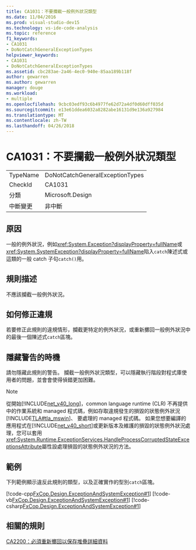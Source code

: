 ```yaml
---
title: CA1031：不要攔截一般例外狀況類型
ms.date: 11/04/2016
ms.prod: visual-studio-dev15
ms.technology: vs-ide-code-analysis
ms.topic: reference
f1_keywords:
- CA1031
- DoNotCatchGeneralExceptionTypes
helpviewer_keywords:
- CA1031
- DoNotCatchGeneralExceptionTypes
ms.assetid: cbc283ae-2a46-4ec0-940e-85aa189b118f
author: gewarren
ms.author: gewarren
manager: douge
ms.workload:
- multiple
ms.openlocfilehash: 9cbc03edf93c6b4977fe62d72a4df0d60dff035d
ms.sourcegitcommit: e13e61ddea6032a8282abe16131d9e136a927984
ms.translationtype: MT
ms.contentlocale: zh-TW
ms.lasthandoff: 04/26/2018
---
```

# <a name="ca1031-do-not-catch-general-exception-types"></a>CA1031：不要攔截一般例外狀況類型
|||
|-|-|
|TypeName|DoNotCatchGeneralExceptionTypes|
|CheckId|CA1031|
|分類|Microsoft.Design|
|中斷變更|非中斷|

## <a name="cause"></a>原因
 一般的例外狀況，例如<xref:System.Exception?displayProperty=fullName>或<xref:System.SystemException?displayProperty=fullName>陷入`catch`陳述式或這類的一般 catch 子句`catch()`用。

## <a name="rule-description"></a>規則描述
 不應該攔截一般例外狀況。

## <a name="how-to-fix-violations"></a>如何修正違規
 若要修正此規則的違規情形，攔截更特定的例外狀況，或重新擲回一般例外狀況中的最後一個陳述式`catch`區塊。

## <a name="when-to-suppress-warnings"></a>隱藏警告的時機
 請勿隱藏此規則的警告。 攔截一般例外狀況類型，可以隱藏執行階段對程式庫使用者的問題，並會會使得偵錯更加困難。

> [!NOTE]
>  從開始[!INCLUDE[net_v40_long](../code-quality/includes/net_v40_long_md.md)]，common language runtime (CLR) 不再提供中的作業系統和 managed 程式碼，例如存取違規發生的損毀的狀態例外狀況[!INCLUDE[TLA#tla_mswin](../code-quality/includes/tlasharptla_mswin_md.md)]、 要處理的 managed 程式碼。 如果您想要編譯的應用程式在[!INCLUDE[net_v40_short](../code-quality/includes/net_v40_short_md.md)]或更新版本及維護的損毀的狀態例外狀況處理，您可以套用<xref:System.Runtime.ExceptionServices.HandleProcessCorruptedStateExceptionsAttribute>屬性設處理損毀的狀態例外狀況的方法。

## <a name="example"></a>範例
 下列範例顯示違反此規則的類型，以及正確實作的型別`catch`區塊。

 [!code-cpp[FxCop.Design.ExceptionAndSystemException#1](../code-quality/codesnippet/CPP/ca1031-do-not-catch-general-exception-types_1.cpp)]
 [!code-vb[FxCop.Design.ExceptionAndSystemException#1](../code-quality/codesnippet/VisualBasic/ca1031-do-not-catch-general-exception-types_1.vb)]
 [!code-csharp[FxCop.Design.ExceptionAndSystemException#1](../code-quality/codesnippet/CSharp/ca1031-do-not-catch-general-exception-types_1.cs)]

## <a name="related-rules"></a>相關的規則
 [CA2200：必須重新擲回以保存堆疊詳細資料](../code-quality/ca2200-rethrow-to-preserve-stack-details.md)